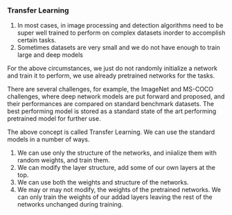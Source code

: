 ### Transfer Learning

1. In most cases, in image processing and detection algorithms need to be super well trained to perform on complex datasets inorder to accomplish certain tasks.
2. Sometimes datasets are very small and we do not have enough to train large and deep models

For the above circumstances, we just do not randomly initialize a network and train it to perform, we use already pretrained networks for the tasks. 

There are several challenges, for example, the ImageNet and MS-COCO challenges, where deep network models are put forward and proposed, and their performances are compared on standard benchmark datasets. The best performing model is stored as a standard state of the art performing pretrained model for further use.

The above concept is called Transfer Learning. We can use the standard models in a number of ways. 

1. We can use only the structure of the networks, and iniialize them with random weights, and train them.
2. We can modify the layer structure, add some of our own layers at the top. 
3. We can use both the weights and structure of the networks. 
4. We may or may not modify, the weights of the pretrained networks. We can only train the weights of our addad layers leaving the rest of the networks unchanged during training.
